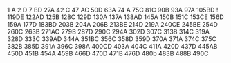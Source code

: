 1  A
2  D
7  BD
27A
42  C
47 AC
50D
63A
74 A
75C
81C
90B
93A
97A
105BD !
119DE
122AD
125B
128C
129D
130A
137A
138AD
145A
150B
151C
153CE
156D
159A
177D
183BD
203B
204A
206B
213BE
214D
219A
240CE
245BE
254D
260C
263B
271AC
279B
287D
290C
294A
302D
307C
313B
314C
319A
328D
333C
339AD
344A
351BC
356C
358D
359D
370A
371A
374C
375C
382B
385D
391A
396C
398A
400CD
403A
404C
411A
420D
437D
445AB
450D
451B
454A
459B
466D
470D
471B
476D
480b
483B
488B
490C




























